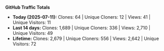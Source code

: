 
**GitHub Traffic Totals**

- **Today (2025-07-11):** Clones: 64 | Unique Cloners: 12 | Views: 41 | Unique Visitors: 11
- **Last 14 days:** Clones: 1,689 | Unique Cloners: 336 | Views: 2,710 | Unique Visitors: 49
- **Lifetime:** Clones: 2,679 | Unique Cloners: 556 | Views: 2,642 | Unique Visitors: 72
